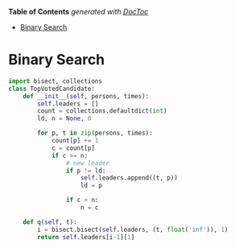 <!-- START doctoc generated TOC please keep comment here to allow auto update -->
<!-- DON'T EDIT THIS SECTION, INSTEAD RE-RUN doctoc TO UPDATE -->
**Table of Contents**  *generated with [DocToc](https://github.com/thlorenz/doctoc)*

- [Binary Search](#binary-search)

<!-- END doctoc generated TOC please keep comment here to allow auto update -->

# Binary Search

```python
import bisect, collections
class TopVotedCandidate:
    def __init__(self, persons, times):
        self.leaders = []
        count = collections.defaultdict(int)
        ld, n = None, 0

        for p, t in zip(persons, times):
            count[p] += 1
            c = count[p]
            if c >= n:
                # new leader
                if p != ld:
                    self.leaders.append((t, p))
                    ld = p

                if c > n:
                    n = c

    def q(self, t):
        i = bisect.bisect(self.leaders, (t, float('inf')), 1)
        return self.leaders[i-1][1]
```

